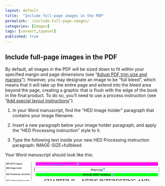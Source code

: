 ```yaml
---
layout: default
title:  "Include full-page images in the PDF"
permalink:  /include-full-page-images/
categories: [Images]
tags: [convert,typeset]
published: true
---
```


<section data-type="chapter" class="hsecchapter" data-hederis-type="hsecchapter" id="include-full-page-images" data-pi-attrs="id: include-full-page-images; data-tags: convert,typeset;" role="doc-chapter" data-tags="convert,typeset" data-author-name=" " data-book-title=" " title="Include full-page images in the PDF"><h1 data-hederis-type="hblkchaptitle" class="hblkchaptitle" id="pCzubh9HW">Include full-page images in the PDF</h1>
    <p class="hblkp" data-hederis-type="hblkp" id="peSZX0FXS">By default, all images in the PDF will be sized down to fit within your specified margin and page dimensions (see &#8220;<a href="{% post_url 2019-10-21-32-AdjustPDFtrimsizeandmargins %}" id="pHFUesDf8"><span class="Hyperlink" id="pejvBfZNk">Adjust PDF trim size and margins</span></a>&#8221;). However, you may designate an image to be &#8220;full bleed&#8221;, which means that it will take up the entire page and extend into the bleed area beyond the page, creating a graphic that is flush with the edge of the book in the final product. To do so, you&#8217;ll need to use a process instruction (see &#8220;<a href="{% post_url 2019-10-21-35-Addspeciallayoutinstructions %}" id="pmFE0ERr1"><span class="Hyperlink" id="pTFglOKlx">Add special layout instructions</span></a>&#8221;).</p>
    <ol class="hwprnumlist" data-hederis-type="hwprnumlist" id="pn7M5Wig3"><li class="hblkoli" data-hederis-type="hblkoli" id="liQc32zCBF"><p class="hblkoli" data-hederis-type="hblklip" id="padjzmkat">In your Word manuscript, find the &#8220;HED Image holder&#8221; paragraph that contains your image filename.</p></li>
    <li class="hblkoli" data-hederis-type="hblkoli" id="liX2SVOTij"><p class="hblkoli" data-hederis-type="hblklip" id="pyueTZMCi">Insert a new paragraph below your image holder paragraph, and apply the &#8220;HED Processing instruction&#8221; style to it.</p></li>
    <li class="hblkoli" data-hederis-type="hblkoli" id="liAftAs7Lt"><p class="hblkoli" data-hederis-type="hblklip" id="pY7yN6gzS">Type the following text inside your new HED Processing instruction paragraph: IMAGE-SIZE=fullbleed</p></li>
    </ol>
    <p class="hblkp" data-hederis-type="hblkp" id="pTi5iotZB">Your Word manuscript should look like this:</p>
    <img data-hederis-type="hblkimg" class="hblkimg" id="pJ31qG3As" src="/images/fullbleed_1.png" data-img-src="fullbleed_1.png"/>
    </section>
    